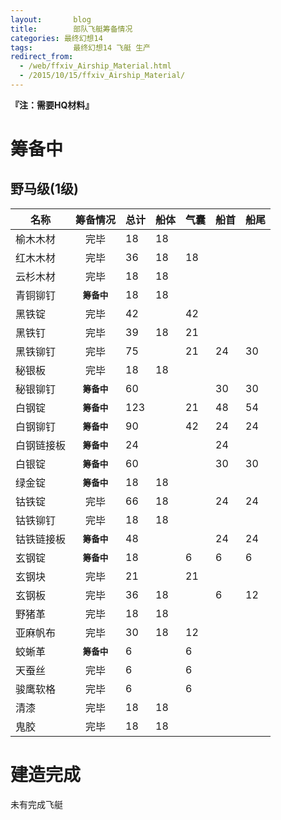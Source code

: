 ```yaml
---
layout: 	  blog
title:		  部队飞艇筹备情况
categories: 最终幻想14
tags: 		  最终幻想14 飞艇 生产
redirect_from:
  - /web/ffxiv_Airship_Material.html
  - /2015/10/15/ffxiv_Airship_Material/
---
```

__『注：需要HQ材料』__

#  筹备中

## 野马级(1级)

名称	|筹备情况	|总计 |船体	|气囊	|船首	|船尾	
---- | :----: | ---- | ---- | ---- | ---- | ---- 
榆木木材	|完毕	|18	|18	|	|	|
红木木材	|完毕	|36	|18	|18	|	|
云杉木材	|完毕	|18	|18	|	|	|
青铜铆钉	|**`筹备中`**	|18	|18	|	|	|
黑铁锭	|完毕	|42	|	|42	|	|
黑铁钉	|完毕	|39	|18	|21	|	|
黑铁铆钉	|完毕	|75	|	|21	|24	|30
秘银板	|完毕	|18	|18	|	|	|
秘银铆钉	|**`筹备中`**	|60	|	|	|30	|30
白钢锭	|**`筹备中`**	|123	|	|21	|48	|54
白钢铆钉	|**`筹备中`**	|90	|	|42	|24	|24
白钢链接板	|**`筹备中`**	|24	|	|	|24	|
白银锭	|**`筹备中`**	|60	|	|	|30	|30
绿金锭	|**`筹备中`**	|18	|18	|	|	|
钴铁锭	|完毕	|66	|18	|	|24	|24
钴铁铆钉	|完毕	|18	|18	|	|	|
钴铁链接板	|**`筹备中`**	|48	|	|	|24	|24
玄钢锭	|**`筹备中`**	|18	|	|6	|6	|6
玄钢块	|完毕	|21	|	|21	|	|
玄钢板	|完毕	|36	|18	|	|6	|12
野猪革	|完毕	|18	|18	|	|	|
亚麻帆布	|完毕	|30	|18	|12	|	|
蛟蜥革	|**`筹备中`**	|6	|	|6	|	|
天蚕丝	|完毕	|6	|	|6	|	|
骏鹰软格	|完毕	|6	|	|6	|	|
清漆	|完毕	|18	|18	|	|	|
鬼胶	|完毕	|18	|18	|	|	|


<!-- more -->

# 建造完成

未有完成飞艇